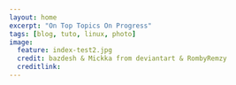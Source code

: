 ```yaml
---
layout: home
excerpt: "On Top Topics On Progress"
tags: [blog, tuto, linux, photo]
image:
  feature: index-test2.jpg
  credit: bazdesh & Mickka from deviantart & RombyRemzy
  creditlink: 
---
```

